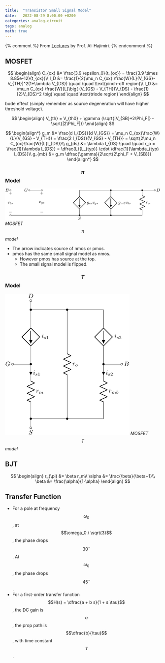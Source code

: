```yaml
---
title:  "Transistor Small Signal Model"
date:   2022-08-29 8:00:00 +0200
categories: analog-circuit
tags: analog
math: true
---
```


{% comment %}
From [Lectures](https://www.youtube.com/watch?v=I9A9BeGJsEM&t=10s) by Prof. Ali Hajimiri.
{% endcomment %}


## MOSFET

$$
\begin{align}
    C_{ox} &= \frac{3.9 \epsilon_0}{t_{ox}} = \frac{3.9 \times 8.85e-12}{t_{ox}}\\
    I_D &= \frac{1}{2}\mu_n C_{ox} \frac{W}{L}(V_{GS}-V_{TH})^2(1+\lambda V_{DS}) \quad \quad \text{pinch-off region}\\
    I_D &= \mu_n C_{ox} \frac{W}{L}\big( (V_{GS} - V_{TH})V_{DS} - \frac{1}{2}V_{DS}^2 \big) \quad \quad \text{triode region}
\end{align}
$$

bode effect (simply remember as source degeneration will have higher threshold voltage).

$$
\begin{align}
    V_{th} = V_{th0} + \gamma (\sqrt{|V_{SB}+2\Phi_F|} - \sqrt{|2\Phi_F|})
\end{align}
$$

$$
\begin{align*}
    g_m &= \frac{d I_{DS}}{d V_{GS}} = \mu_n C_{ox}\frac{W}{L}(V_{GS} - V_{TH}) = \frac{2 I_{DS}}{V_{GS} - V_{TH}} = \sqrt{2\mu_n C_{ox}\frac{W}{L}I_{DS}}\\
    g_{ds} &= \lambda I_{DS} \quad \quad r_o = \frac{1}{\lambda I_{DS}} = \dfrac{L}{L_{typ}} \cdot \dfrac{1}{\lambda_{typ} I_{DS}}\\
    g_{mb} &= g_m \dfrac{\gamma}{2\sqrt{2\phi_F + V_{SB}}}
\end{align*}
$$

### $$\pi$$ Model

![mosfet-pi-model](/assets/img/2022-08-29-transistor-small-signal-model/example-01.png)
_MOSFET $$\pi$$ model_

- The arrow indicates source of nmos or pmos.
- pmos has the same small signal model as nmos.
  - However pmos has source at the top.
  - The small signal model is flipped.

### $$T$$ Model

![mosfet-t-model](/assets/img/2022-08-29-transistor-small-signal-model/example-02.png)
_MOSFET $$T$$ model_

## BJT

$$
\begin{align}
r_{\pi} &= \beta r_m\\
\alpha &= \frac{\beta}{\beta+1}\\
\beta &= \frac{\alpha}{1-\alpha}
\end{align}
$$

## Transfer Function

- For a pole at frequency $$\omega_0$$, at $$\omega_0 / \sqrt{3}$$, the phase drops $$30^\circ$$. At $$\omega_0$$, the phase drops $$45^\circ$$.
- For a first-order transfer function $$H(s) = \dfrac{a + b s}{1 + s \tau}$$, the DC gain is $$a$$, the prop path is $$\dfrac{b}{\tau}$$, with time constant $$\tau$$.
